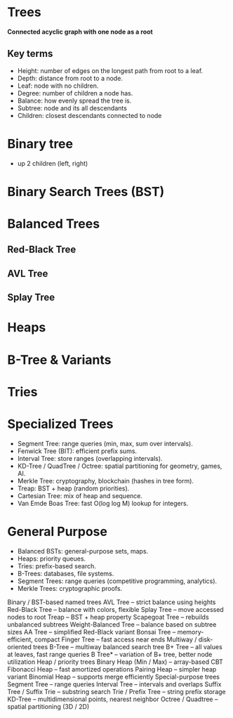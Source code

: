 # Trees
**Connected acyclic graph with one node as a root**

## Key terms
- Height: number of edges on the longest path from root to a leaf.
- Depth: distance from root to a node.
- Leaf: node with no children.
- Degree: number of children a node has.
- Balance: how evenly spread the tree is.
- Subtree: node and its all descendants
- Children: closest descendants connected to node

# Binary tree
- up 2 children (left, right)

# Binary Search Trees (BST)

# Balanced Trees 
## Red-Black Tree
## AVL Tree
## Splay Tree

# Heaps

# B-Tree & Variants

# Tries

# Specialized Trees
- Segment Tree: range queries (min, max, sum over intervals).
- Fenwick Tree (BIT): efficient prefix sums.
- Interval Tree: store ranges (overlapping intervals).
- KD-Tree / QuadTree / Octree: spatial partitioning for geometry, games, AI.
- Merkle Tree: cryptography, blockchain (hashes in tree form).
- Treap: BST + heap (random priorities).
- Cartesian Tree: mix of heap and sequence.
- Van Emde Boas Tree: fast O(log log M) lookup for integers.

# General Purpose
- Balanced BSTs: general-purpose sets, maps.
- Heaps: priority queues.
- Tries: prefix-based search.
- B-Trees: databases, file systems.
- Segment Trees: range queries (competitive programming, analytics).
- Merkle Trees: cryptographic proofs.


Binary / BST-based named trees
AVL Tree – strict balance using heights
Red-Black Tree – balance with colors, flexible
Splay Tree – move accessed nodes to root
Treap – BST + heap property
Scapegoat Tree – rebuilds unbalanced subtrees
Weight-Balanced Tree – balance based on subtree sizes
AA Tree – simplified Red-Black variant
Bonsai Tree – memory-efficient, compact
Finger Tree – fast access near ends
Multiway / disk-oriented trees
B-Tree – multiway balanced search tree
B+ Tree – all values at leaves, fast range queries
B Tree* – variation of B+ tree, better node utilization
Heap / priority trees
Binary Heap (Min / Max) – array-based CBT
Fibonacci Heap – fast amortized operations
Pairing Heap – simpler heap variant
Binomial Heap – supports merge efficiently
Special-purpose trees
Segment Tree – range queries
Interval Tree – intervals and overlaps
Suffix Tree / Suffix Trie – substring search
Trie / Prefix Tree – string prefix storage
KD-Tree – multidimensional points, nearest neighbor
Octree / Quadtree – spatial partitioning (3D / 2D)
